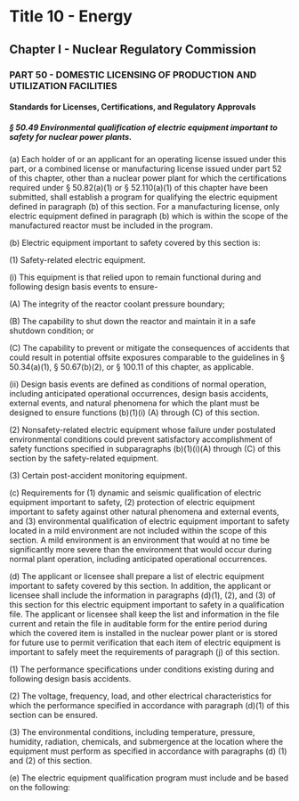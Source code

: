 
# Title 10 - Energy
## Chapter I - Nuclear Regulatory Commission
### PART 50 - DOMESTIC LICENSING OF PRODUCTION AND UTILIZATION FACILITIES
#### Standards for Licenses, Certifications, and Regulatory Approvals
##### § 50.49 Environmental qualification of electric equipment important to safety for nuclear power plants.

(a) Each holder of or an applicant for an operating license issued under this part, or a combined license or manufacturing license issued under part 52 of this chapter, other than a nuclear power plant for which the certifications required under § 50.82(a)(1) or § 52.110(a)(1) of this chapter have been submitted, shall establish a program for qualifying the electric equipment defined in paragraph (b) of this section. For a manufacturing license, only electric equipment defined in paragraph (b) which is within the scope of the manufactured reactor must be included in the program.

(b) Electric equipment important to safety covered by this section is:

(1) Safety-related electric equipment.

(i) This equipment is that relied upon to remain functional during and following design basis events to ensure-

(A) The integrity of the reactor coolant pressure boundary;

(B) The capability to shut down the reactor and maintain it in a safe shutdown condition; or

(C) The capability to prevent or mitigate the consequences of accidents that could result in potential offsite exposures comparable to the guidelines in § 50.34(a)(1), § 50.67(b)(2), or § 100.11 of this chapter, as applicable.

(ii) Design basis events are defined as conditions of normal operation, including anticipated operational occurrences, design basis accidents, external events, and natural phenomena for which the plant must be designed to ensure functions (b)(1)(i) (A) through (C) of this section.

(2) Nonsafety-related electric equipment whose failure under postulated environmental conditions could prevent satisfactory accomplishment of safety functions specified in subparagraphs (b)(1)(i)(A) through (C) of this section by the safety-related equipment.

(3) Certain post-accident monitoring equipment.

(c) Requirements for (1) dynamic and seismic qualification of electric equipment important to safety, (2) protection of electric equipment important to safety against other natural phenomena and external events, and (3) environmental qualification of electric equipment important to safety located in a mild environment are not included within the scope of this section. A mild environment is an environment that would at no time be significantly more severe than the environment that would occur during normal plant operation, including anticipated operational occurrences.

(d) The applicant or licensee shall prepare a list of electric equipment important to safety covered by this section. In addition, the applicant or licensee shall include the information in paragraphs (d)(1), (2), and (3) of this section for this electric equipment important to safety in a qualification file. The applicant or licensee shall keep the list and information in the file current and retain the file in auditable form for the entire period during which the covered item is installed in the nuclear power plant or is stored for future use to permit verification that each item of electric equipment is important to safely meet the requirements of paragraph (j) of this section.

(1) The performance specifications under conditions existing during and following design basis accidents.

(2) The voltage, frequency, load, and other electrical characteristics for which the performance specified in accordance with paragraph (d)(1) of this section can be ensured.

(3) The environmental conditions, including temperature, pressure, humidity, radiation, chemicals, and submergence at the location where the equipment must perform as specified in accordance with paragraphs (d) (1) and (2) of this section.

(e) The electric equipment qualification program must include and be based on the following:
